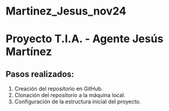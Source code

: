 # Martinez_Jesus_nov24

# Proyecto T.I.A. - Agente Jesús Martínez
## Pasos realizados:
1. Creación del repositorio en GitHub.
2. Clonación del repositorio a la máquina local.
3. Configuración de la estructura inicial del proyecto.
